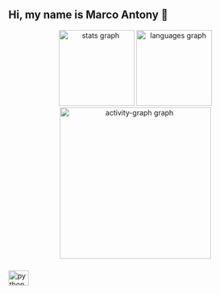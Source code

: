 ## Hi, my name is Marco Antony 👋

<div align="center">
  <img src="https://github-readme-stats.vercel.app/api?username=Antony1970&hide_title=false&hide_rank=false&show_icons=true&include_all_commits=true&count_private=true&disable_animations=false&theme=dracula&locale=en&hide_border=false&order=1" height="150" alt="stats graph"  />
  <img src="https://github-readme-stats.vercel.app/api/top-langs?username=Antony1970&locale=en&hide_title=false&layout=compact&card_width=320&langs_count=5&theme=dracula&hide_border=false&order=2" height="150" alt="languages graph"  />
  <img src="https://github-readme-activity-graph.vercel.app/graph?username=Antony1970&radius=16&theme=react&area=true&order=5" height="300" alt="activity-graph graph"  />
</div>

###

<div align="left">
  <img align="center" alt="python logo" height="30" width ="40" src="https://cdn.jsdelivr.net/gh/devicons/devicon@latest/icons/python/python-original.svg" />
     
</div>

###



###
